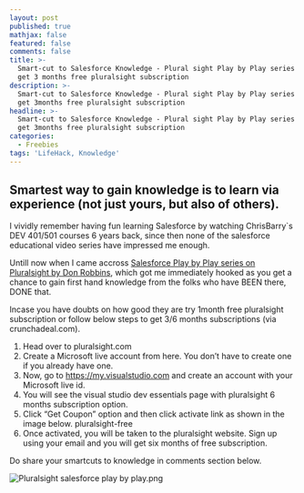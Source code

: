 ```yaml
---
layout: post
published: true
mathjax: false
featured: false
comments: false
title: >-
  Smart-cut to Salesforce Knowledge - Plural sight Play by Play series + Way to
  get 3 months free pluralsight subscription
description: >-
  Smart-cut to Salesforce Knowledge - Plural sight Play by Play series + Way to
  get 3months free pluralsight subscription
headline: >-
  Smart-cut to Salesforce Knowledge - Plural sight Play by Play series + Way to
  get 3months free pluralsight subscription
categories:
  - Freebies
tags: 'LifeHack, Knowledge'
---
```

## Smartest way to gain knowledge is to learn via experience (not just yours, but also of others).

I vividly remember having fun learning Salesforce by watching ChrisBarry\`s DEV 401/501 courses 6 years back, since then none of the salesforce educational video series have impressed me enough.

Untill now when I came accross [Salesforce Play by Play series on Pluralsight by Don Robbins](https://app.pluralsight.com/library/search?i=1&m_Sort=relevance&q=play+by+play&q1=course&q2=salesforce&x1=categories&x2=tools), which got me immediately hooked as you get a chance to gain first hand knowledge from the folks who have BEEN there, DONE that.

Incase you have doubts on how good they are try 1month free pluralsight subscription or follow below steps to get 3/6 months subscriptions (via crunchadeal.com).

1. Head over to pluralsight.com
2. Create a Microsoft live account from here. You don’t have to create one if you already have one.
3. Now, go to https://my.visualstudio.com and create an account with your Microsoft live id.
4. You will see the visual studio dev essentials page with pluralsight 6 months subscription option.
5. Click “Get Coupon” option and then click activate link as shown in the image below.
pluralsight-free
6. Once activated, you will be taken to the pluralsight website. Sign up using your email and you will get six months of free subscription.

Do share your smartcuts to knowledge in comments section below.

![Pluralsight salesforce play by play.png]({{site.baseurl}}/images/plural%20sight%20salesforce%20play%20by%20play.png)